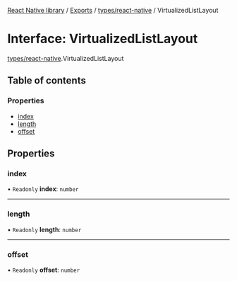 [React Native library](../index.md) / [Exports](../modules.md) / [types/react-native](../modules/types_react_native.md) / VirtualizedListLayout

# Interface: VirtualizedListLayout

[types/react-native](../modules/types_react_native.md).VirtualizedListLayout

## Table of contents

### Properties

- [index](types_react_native.VirtualizedListLayout.md#index)
- [length](types_react_native.VirtualizedListLayout.md#length)
- [offset](types_react_native.VirtualizedListLayout.md#offset)

## Properties

### index

• `Readonly` **index**: `number`

___

### length

• `Readonly` **length**: `number`

___

### offset

• `Readonly` **offset**: `number`
